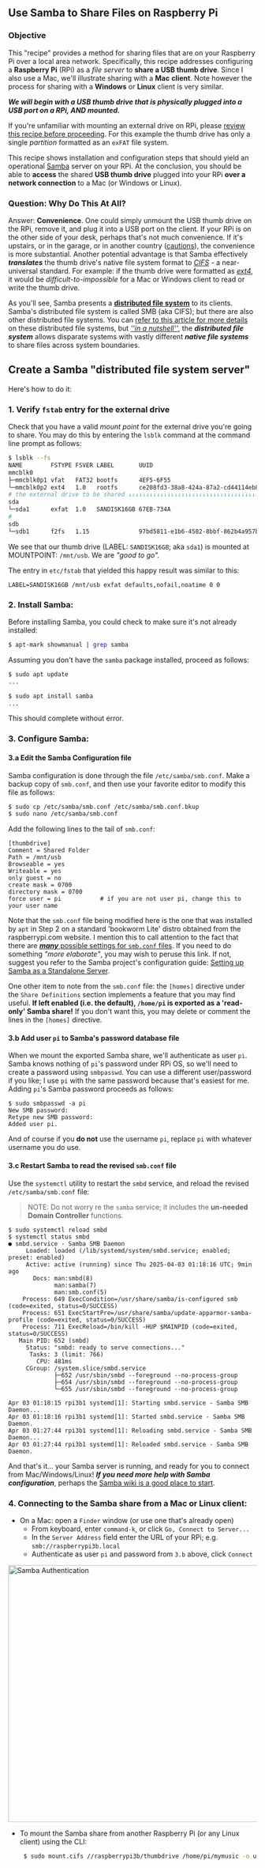 ## Use Samba to Share Files on Raspberry Pi

### Objective

This "recipe" provides a method for sharing files that are on your Raspberry Pi over a local area network. Specifically, this recipe addresses configuring a **Raspberry Pi** (RPi) as a *file server* to **share a USB thumb drive**. Since I also use a Mac, we'll illustrate sharing with a **Mac** **client**. Note however the process for sharing with a **Windows** or **Linux** client is very similar. 

***We will begin with a USB thumb drive that is physically plugged into a USB port on a RPi, AND mounted.***  

If you're unfamiliar with mounting an external drive on RPi, please [review this recipe before proceeding](https://github.com/seamusdemora/PiFormulae/blob/master/ExternalDrives.md).  For this example the thumb drive has only a single *partition* formatted as an `exFAT` file system.  

This recipe shows installation and configuration steps that should yield an operational [Samba](https://www.samba.org/) server on your RPi. At the conclusion, you should be able to **access** the shared  **USB thumb drive** plugged into your RPi **over a network connection** to a Mac (or Windows or Linux).

### Question: Why Do This At All?

Answer: __Convenience__. One could simply unmount the USB thumb drive on the RPi, remove it, and plug it into a USB port on the client. If your RPi is on the other side of your desk, perhaps that's not much convenience. If it's upstairs, or in the garage, or in another country ([cautions](https://serverfault.com/questions/875055/is-there-any-reason-to-allow-smb-over-the-internet)), the convenience is more substantial. Another potential advantage is that Samba effectively ***translates*** the thumb drive's native file system format to [*CIFS*](https://en.wikipedia.org/wiki/Server_Message_Block) - a near-universal standard. For example: if the thumb drive were formatted as [*ext4*](https://en.wikipedia.org/wiki/Ext4), it would be *difficult-to-impossible* for a Mac or Windows client to read or write the thumb drive. 

As you'll see, Samba presents a [**distributed file system**](https://www.geeksforgeeks.org/network-file-system-nfs/) to its clients. Samba's distributed file system is called SMB (aka CIFS); but there are also other distributed file systems. You can [refer to this article for more details](https://www.varonis.com/blog/cifs-vs-smb) on these distributed file systems, but [*''in a nutshell''*](https://idioms.thefreedictionary.com/in+a+nutshell), the ***distributed file system*** allows disparate systems with vastly different ***native file systems*** to share files across system boundaries. 

## Create a Samba "distributed file system server"

Here's how to do it: 

### 1. Verify `fstab` entry for the external drive

Check that you have a valid *mount point* for the external drive you're going to share.  You may do this by entering the `lsblk` command at the command line prompt as follows: 

```bash
$ lsblk --fs
NAME        FSTYPE FSVER LABEL       UUID                                 FSAVAIL FSUSE% MOUNTPOINTS
mmcblk0
├─mmcblk0p1 vfat   FAT32 bootfs      4EF5-6F55                             453.3M    11% /boot/firmware
└─mmcblk0p2 ext4   1.0   rootfs      ce208fd3-38a8-424a-87a2-cd44114eb820   52.3G     5% /
# the external drive to be shared ↓↓↓↓↓↓↓↓↓↓↓↓↓↓↓↓↓↓↓↓↓↓↓↓↓↓↓↓↓↓↓↓↓↓↓↓↓↓↓↓↓↓↓↓↓↓↓↓↓↓↓↓↓↓↓↓
sda
└─sda1      exfat  1.0   SANDISK16GB 67EB-734A                              12.2G    18%  /mnt/usb 
# 
sdb
└─sdb1      f2fs   1.15              97bd5811-e1b6-4582-8bbf-862b4a957b10  925.6G     1% /mnt/bluessd
```

We see that our thumb drive (LABEL: `SANDISK16GB`; aka `sda1`) is mounted at MOUNTPOINT: `/mnt/usb`. We are *"good to go".* 

The entry in `etc/fstab` that yielded this happy result was similar to this: 

```
LABEL=SANDISK16GB /mnt/usb exfat defaults,nofail,noatime 0 0
```

### 2. Install Samba:

Before installing Samba, you could check to make sure it's not already installed: 

```bash
$ apt-mark showmanual | grep samba

```

Assuming you don't have the `samba` package installed, proceed as follows: 

```bash
$ sudo apt update
...

$ sudo apt install samba 
...
```

This should complete without error.  

### 3. Configure Samba:

#### 3.a Edit the Samba Configuration file

Samba configuration is done through the file `/etc/samba/smb.conf`. Make a backup copy of `smb.conf`, and then use your favorite editor to modify this file as follows: 

```bash
$ sudo cp /etc/samba/smb.conf /etc/samba/smb.conf.bkup
$ sudo nano /etc/samba/smb.conf
```

Add the following lines to the tail of `smb.conf`:

    [thumbdrive]
    Comment = Shared Folder
    Path = /mnt/usb
    Browseable = yes
    Writeable = yes
    only guest = no
    create mask = 0700
    directory mask = 0700
    force user = pi           # if you are not user pi, change this to your user name

Note that the `smb.conf` file being modified here is the one that was installed by `apt` in Step 2 on a standard 'bookworm Lite' distro obtained from the raspberrypi.com website.  I mention this to call attention to the fact that there are [***many*** possible settings for `smb.conf` files](https://www.samba.org/samba/docs/current/man-html/smb.conf.5.html). If you need to do something *"more elaborate"*, you may wish to peruse this link.  If not, suggest you refer to the Samba project's configuration guide: [Setting up Samba as a Standalone Server](https://wiki.samba.org/index.php/Setting_up_Samba_as_a_Standalone_Server).  

One other item to note from the `smb.conf` file: the `[homes]` directive under the `Share Definitions` section implements a feature that you may find useful. __If left enabled (i.e. the default), `/home/pi` is exported as a 'read-only' Samba share!__  If you don't want this, you may delete or comment the lines in the `[homes]` directive.  

#### 3.b Add user `pi` to Samba's password database file

When we mount the exported Samba share, we'll authenticate as user `pi`. Samba knows nothing of `pi`'s password under RPi OS, so we'll need to create a password using `smbpasswd`. You can use a different user/password if you like; I use `pi` with the same password because that's easiest for me. Adding `pi`'s Samba password proceeds as follows: 

    $ sudo smbpasswd -a pi
    New SMB password:
    Retype new SMB password:
    Added user pi.

And of course if you **do not** use the username `pi`, replace `pi` with whatever username you do use. 

#### 3.c Restart Samba to read the revised `smb.conf` file

Use the `systemctl` utility to restart the `smbd` service, and reload the revised `/etc/samba/smb.conf` file:   

>  NOTE: Do not worry re the `samba` service; it includes the **un-needed** **Domain Controller** functions.

```
$ sudo systemctl reload smbd
$ systemctl status smbd
● smbd.service - Samba SMB Daemon
     Loaded: loaded (/lib/systemd/system/smbd.service; enabled; preset: enabled)
     Active: active (running) since Thu 2025-04-03 01:18:16 UTC; 9min ago
       Docs: man:smbd(8)
             man:samba(7)
             man:smb.conf(5)
    Process: 649 ExecCondition=/usr/share/samba/is-configured smb (code=exited, status=0/SUCCESS)
    Process: 651 ExecStartPre=/usr/share/samba/update-apparmor-samba-profile (code=exited, status=0/SUCCESS)
    Process: 711 ExecReload=/bin/kill -HUP $MAINPID (code=exited, status=0/SUCCESS)
   Main PID: 652 (smbd)
     Status: "smbd: ready to serve connections..."
      Tasks: 3 (limit: 766)
        CPU: 481ms
     CGroup: /system.slice/smbd.service
             ├─652 /usr/sbin/smbd --foreground --no-process-group
             ├─654 /usr/sbin/smbd --foreground --no-process-group
             └─655 /usr/sbin/smbd --foreground --no-process-group

Apr 03 01:18:15 rpi3b1 systemd[1]: Starting smbd.service - Samba SMB Daemon...
Apr 03 01:18:16 rpi3b1 systemd[1]: Started smbd.service - Samba SMB Daemon.
Apr 03 01:27:44 rpi3b1 systemd[1]: Reloading smbd.service - Samba SMB Daemon...
Apr 03 01:27:44 rpi3b1 systemd[1]: Reloaded smbd.service - Samba SMB Daemon.

```

And that's it... your Samba server is running, and ready for you to connect from Mac/Windows/Linux! ***If you need more help with Samba configuration***, perhaps the [Samba wiki is a good place to start](https://wiki.samba.org/index.php/Setting_up_Samba_as_a_Standalone_Server). 

### 4. Connecting to the Samba share from a Mac or Linux client:

- On a Mac: open a `Finder` window (or use one that's already open) 
   - From keyboard, enter `command-k`, or click `Go, Connect to Server...`
   - In the `Server Address` field enter the URL of your RPi; e.g. `smb://raspberrypi3b.local` 
   - Authenticate as user `pi` and password from `3.b` above, click `Connect` 


<img src="pix/samba_auth.png" alt="Samba Authentication" width="520">

*  To mount the Samba share from another Raspberry Pi (or any Linux client) using the CLI:

     ```bash
      $ sudo mount.cifs //raspberrypi3b/thumbdrive /home/pi/mymusic -o user=pi,password=XXXXXXX,rw
     ```

     
